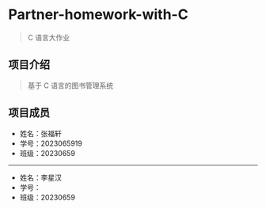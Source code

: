 # Partner-homework-with-C

> C 语言大作业

## 项目介绍

> 基于 C 语言的图书管理系统

## 项目成员

- 姓名：张福轩
- 学号：2023065919
- 班级：20230659

---

- 姓名：李星汉
- 学号：
- 班级：20230659
